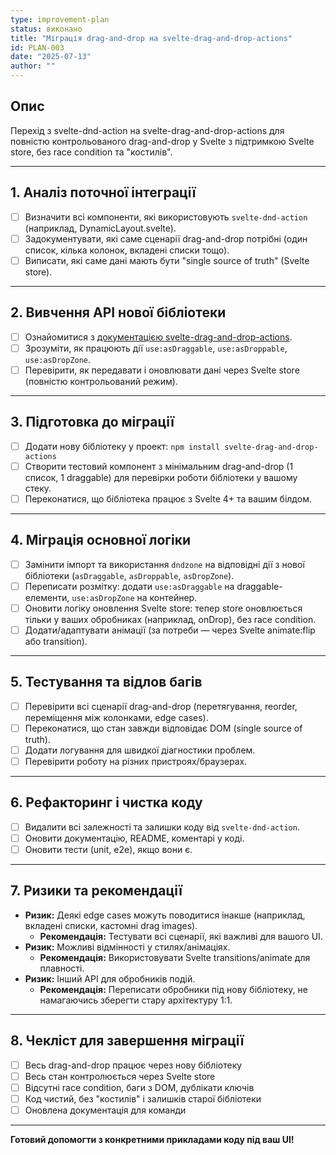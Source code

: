 ```yaml
---
type: improvement-plan
status: виконано
title: "Міграція drag-and-drop на svelte-drag-and-drop-actions"
id: PLAN-003
date: "2025-07-13"
author: ""
---
```


## Опис

Перехід з svelte-dnd-action на svelte-drag-and-drop-actions для повністю контрольованого drag-and-drop у Svelte з підтримкою Svelte store, без race condition та "костилів".

---

## 1. Аналіз поточної інтеграції
- [ ] Визначити всі компоненти, які використовують `svelte-dnd-action` (наприклад, DynamicLayout.svelte).
- [ ] Задокументувати, які саме сценарії drag-and-drop потрібні (один список, кілька колонок, вкладені списки тощо).
- [ ] Виписати, які саме дані мають бути "single source of truth" (Svelte store).

---

## 2. Вивчення API нової бібліотеки
- [ ] Ознайомитися з [документацією svelte-drag-and-drop-actions](https://github.com/rozek/svelte-drag-and-drop-actions).
- [ ] Зрозуміти, як працюють дії `use:asDraggable`, `use:asDroppable`, `use:asDropZone`.
- [ ] Перевірити, як передавати і оновлювати дані через Svelte store (повністю контрольований режим).

---

## 3. Підготовка до міграції
- [ ] Додати нову бібліотеку у проект: `npm install svelte-drag-and-drop-actions`
- [ ] Створити тестовий компонент з мінімальним drag-and-drop (1 список, 1 draggable) для перевірки роботи бібліотеки у вашому стеку.
- [ ] Переконатися, що бібліотека працює з Svelte 4+ та вашим білдом.

---

## 4. Міграція основної логіки
- [ ] Замінити імпорт та використання `dndzone` на відповідні дії з нової бібліотеки (`asDraggable`, `asDroppable`, `asDropZone`).
- [ ] Переписати розмітку: додати `use:asDraggable` на draggable-елементи, `use:asDropZone` на контейнер.
- [ ] Оновити логіку оновлення Svelte store: тепер store оновлюється тільки у ваших обробниках (наприклад, onDrop), без race condition.
- [ ] Додати/адаптувати анімації (за потреби — через Svelte animate:flip або transition).

---

## 5. Тестування та відлов багів
- [ ] Перевірити всі сценарії drag-and-drop (перетягування, reorder, переміщення між колонками, edge cases).
- [ ] Переконатися, що стан завжди відповідає DOM (single source of truth).
- [ ] Додати логування для швидкої діагностики проблем.
- [ ] Перевірити роботу на різних пристроях/браузерах.

---

## 6. Рефакторинг і чистка коду
- [ ] Видалити всі залежності та залишки коду від `svelte-dnd-action`.
- [ ] Оновити документацію, README, коментарі у коді.
- [ ] Оновити тести (unit, e2e), якщо вони є.

---

## 7. Ризики та рекомендації
- **Ризик:** Деякі edge cases можуть поводитися інакше (наприклад, вкладені списки, кастомні drag images).
  - **Рекомендація:** Тестувати всі сценарії, які важливі для вашого UI.
- **Ризик:** Можливі відмінності у стилях/анімаціях.
  - **Рекомендація:** Використовувати Svelte transitions/animate для плавності.
- **Ризик:** Інший API для обробників подій.
  - **Рекомендація:** Переписати обробники під нову бібліотеку, не намагаючись зберегти стару архітектуру 1:1.

---

## 8. Чекліст для завершення міграції
- [ ] Весь drag-and-drop працює через нову бібліотеку
- [ ] Весь стан контролюється через Svelte store
- [ ] Відсутні race condition, баги з DOM, дублікати ключів
- [ ] Код чистий, без "костилів" і залишків старої бібліотеки
- [ ] Оновлена документація для команди

---

**Готовий допомогти з конкретними прикладами коду під ваш UI!** 
